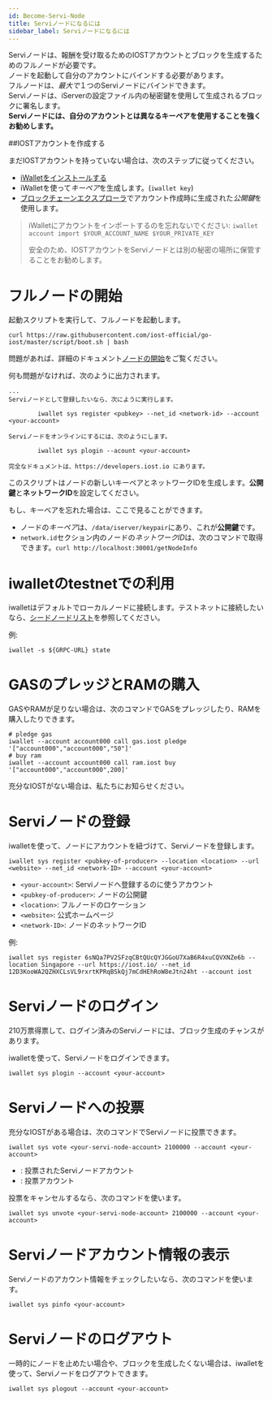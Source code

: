 ```yaml
---
id: Become-Servi-Node
title: Serviノードになるには
sidebar_label: Serviノードになるには
---
```


Serviノードは、報酬を受け取るためのIOSTアカウントとブロックを生成するためのフルノードが必要です。  
ノードを起動して自分のアカウントにバインドする必要があります。  
フルノードは、*最大で*１つのServiノードにバインドできます。  
Serviノードは、iServerの設定ファイル内の秘密鍵を使用して生成されるブロックに署名します。  
**Serviノードには、自分のアカウントとは異なるキーペアを使用することを強くお勧めします。**

##IOSTアカウントを作成する

まだIOSTアカウントを持っていない場合は、次のステップに従ってください。

- [iWalletをインストールする](4-running-iost-node/iWallet.md#install)
- iWalletを使って*キーペア*を生成します。(`iwallet key`)
- [ブロックチェーンエクスプローラ](https://explorer.iost.io/applyIOST)でアカウント作成時に生成された*公開鍵*を使用します。

> iWalletにアカウントをインポートするのを忘れないでください: `iwallet account import $YOUR_ACCOUNT_NAME $YOUR_PRIVATE_KEY`
>
>安全のため、IOSTアカウントをServiノードとは別の秘密の場所に保管することをお勧めします。

# フルノードの開始
起動スクリプトを実行して、フルノードを起動します。

```
curl https://raw.githubusercontent.com/iost-official/go-iost/master/script/boot.sh | bash
```

問題があれば、詳細のドキュメント[ノードの開始](4-running-iost-node/Deployment.md)をご覧ください。

何も問題がなければ、次のように出力されます。

```
...
Serviノードとして登録したいなら、次にように実行します。

        iwallet sys register <pubkey> --net_id <network-id> --account <your-account>

Serviノードをオンラインにするには、次のようにします。

        iwallet sys plogin --acount <your-account>

完全なドキュメントは、https://developers.iost.io にあります。
```

このスクリプトはノードの新しいキーペアとネットワークIDを生成します。**公開鍵**と**ネットワークID**を設定してください。

もし、キーベアを忘れた場合は、ここで見ることができます。
- ノードの*キーペア*は、`/data/iserver/keypair`にあり、これが**公開鍵**です。
- `network.id`セクション内のノードの*ネットワークID*は、次のコマンドで取得できます。`curl http://localhost:30001/getNodeInfo`


# iwalletのtestnetでの利用
iwalletはデフォルトでローカルノードに接続します。テストネットに接続したいなら、[シードノードリスト](4-running-iost-node/Deployment.md#seed-node-list)を参照してください。

例:

```
iwallet -s ${GRPC-URL} state
```

# GASのプレッジとRAMの購入

GASやRAMが足りない場合は、次のコマンドでGASをプレッジしたり、RAMを購入したりできます。
```
# pledge gas
iwallet --account account000 call gas.iost pledge '["account000","account000","50"]'
# buy ram
iwallet --account account000 call ram.iost buy '["account000","account000",200]'
```

充分なIOSTがない場合は、私たちにお知らせください。

# Serviノードの登録

iwalletを使って、ノードにアカウントを紐づけて、Serviノードを登録します。
```
iwallet sys register <pubkey-of-producer> --location <location> --url <website> --net_id <network-ID> --account <your-account>
```

- `<your-account>`: Serviノードへ登録するのに使うアカウント
- `<pubkey-of-producer>`: ノードの公開鍵
- `<location>`: フルノードのロケーション
- `<website>`: 公式ホームページ
- `<network-ID>`: ノードのネットワークID

例:
```
iwallet sys register 6sNQa7PV2SFzqCBtQUcQYJGGoU7XaB6R4xuCQVXNZe6b --location Singapore --url https://iost.io/ --net_id 12D3KooWA2QZHXCLsVL9rxrtKPRqBSkQj7mCdHEhRoW8eJtn24ht --account iost
```

# Serviノードのログイン

210万票得票して、ログイン済みのServiノードには、ブロック生成のチャンスがあります。

iwalletを使って、Serviノードをログインできます。

```
iwallet sys plogin --account <your-account>
```

# Serviノードへの投票

充分なIOSTがある場合は、次のコマンドでServiノードに投票できます。

```
iwallet sys vote <your-servi-node-account> 2100000 --account <your-account>
```

- <your-servi-node-account>: 投票されたServiノードアカウント
- <your-account>: 投票アカウント

投票をキャンセルするなら、次のコマンドを使います。

```
iwallet sys unvote <your-servi-node-account> 2100000 --account <your-account>
```

# Serviノードアカウント情報の表示

Serviノードのアカウント情報をチェックしたいなら、次のコマンドを使います。
```
iwallet sys pinfo <your-account>
```

# Serviノードのログアウト

一時的にノードを止めたい場合や、ブロックを生成したくない場合は、iwalletを使って、Serviノードをログアウトできます。

```
iwallet sys plogout --account <your-account>
```
